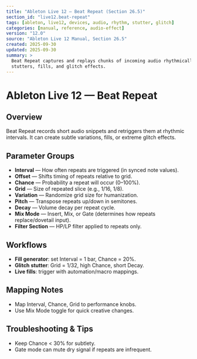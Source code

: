 ```yaml
---
title: "Ableton Live 12 — Beat Repeat (Section 26.5)"
section_id: "live12.beat-repeat"
tags: [ableton, live12, devices, audio, rhythm, stutter, glitch]
categories: [manual, reference, audio-effect]
version: "12.0"
source: "Ableton Live 12 Manual, Section 26.5"
created: 2025-09-30
updated: 2025-09-30
summary: >
  Beat Repeat captures and replays chunks of incoming audio rhythmically, creating
  stutters, fills, and glitch effects.
---
```


# Ableton Live 12 — Beat Repeat

## Overview
Beat Repeat records short audio snippets and retriggers them at rhythmic intervals.
It can create subtle variations, fills, or extreme glitch effects.

## Parameter Groups
- **Interval** — How often repeats are triggered (in synced note values).
- **Offset** — Shifts timing of repeats relative to grid.
- **Chance** — Probability a repeat will occur (0–100%).
- **Grid** — Size of repeated slice (e.g., 1/16, 1/8).
- **Variation** — Randomize grid size for humanization.
- **Pitch** — Transpose repeats up/down in semitones.
- **Decay** — Volume decay per repeat cycle.
- **Mix Mode** — Insert, Mix, or Gate (determines how repeats replace/dovetail input).
- **Filter Section** — HP/LP filter applied to repeats only.

## Workflows
- **Fill generator**: set Interval = 1 bar, Chance = 20%.
- **Glitch stutter**: Grid = 1/32, high Chance, short Decay.
- **Live fills**: trigger with automation/macro mappings.

## Mapping Notes
- Map Interval, Chance, Grid to performance knobs.
- Use Mix Mode toggle for quick creative changes.

## Troubleshooting & Tips
- Keep Chance < 30% for subtlety.
- Gate mode can mute dry signal if repeats are infrequent.
